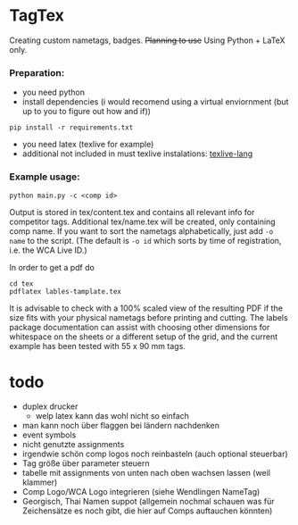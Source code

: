 # TagTex
Creating custom nametags, badges. ~~Planning to use~~ Using Python + LaTeX only.

### Preparation:
- you need python
- install dependencies (i would recomend using a virtual enviornment (but up to you to figure out how and if))
```shell
pip install -r requirements.txt
```
- you need latex (texlive for example)
- additional not included in must texlive instalations: [texlive-lang](https://wiki.archlinux.org/title/TeX_Live/CJK)

### Example usage:
```shell
python main.py -c <comp id>
```
Output is stored in tex/content.tex and contains all relevant info for competitor tags. Additional tex/name.tex will be created, only containing comp name.
If you want to sort the nametags alphabetically, just add `-o name` to the script. (The default is `-o id` which sorts by time of registration, i.e. the WCA Live ID.)

In order to get a pdf do
```shell
cd tex
pdflatex lables-tamplate.tex
```
It is advisable to check with a 100% scaled view of the resulting PDF if the size fits with your physical nametags before printing and cutting. The labels package documentation can assist with choosing other dimensions for whitespace on the sheets or a different setup of the grid, and the current example has been tested with 55 x 90 mm tags.

# todo

- duplex drucker
    - welp latex kann das wohl nicht so einfach
- man kann noch über flaggen bei ländern nachdenken
- event symbols
- nicht genutzte assignments
- irgendwie schön comp logos noch reinbasteln (auch optional steuerbar)
- Tag größe über parameter steuern
- tabelle mit assignments von unten nach oben wachsen lassen (weil klammer)
- Comp Logo/WCA Logo integrieren (siehe Wendlingen NameTag)
- Georgisch, Thai Namen suppot (allgemein nochmal schauen was für Zeichensätze es noch gibt, die hier auf Comps auftauchen könnten)
